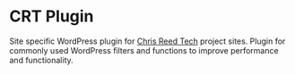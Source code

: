 # CRT Plugin
Site specific WordPress plugin for [Chris Reed Tech](http://www.chrisreedtech.com) project sites. Plugin for commonly used WordPress filters and functions to improve performance and functionality.
